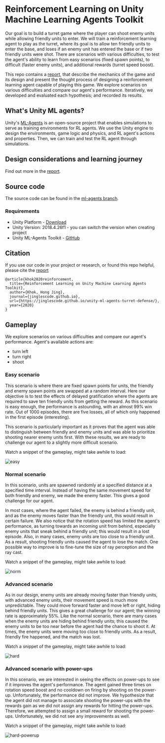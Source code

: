 # Reinforcement Learning on Unity Machine Learning Agents Toolkit

Our goal is to build a turret game where the player can shoot enemy units while allowing friendly units to enter. We will train a reinforcement learning agent to play as the turret, where its goal is to allow ten friendly units to enter the base, and loses if an enemy unit has entered the base or if two friendly units were shot. There are scenarios with various difficulties, to test the agent's ability to learn from easy scenarios (fixed spawn points), to difficult (faster enemy units), and additional rewards (turret speed boost). 

This repo contains a [report](https://github.com/jinglescode/unity-ml-agents-turret-defense/blob/master/report.pdf), that describe the mechanics of the game and its design and present the thought process of designing a reinforcement learning agent capable of playing this game. We explore scenarios on various difficulties and compare our agent's performance. Iteratively, we developed and evaluated each hypothesis; and recorded its results.

## What's Unity ML agents?
Unity's [ML-Agents](https://github.com/Unity-Technologies/ml-agents) is an open-source project that enables simulations to serve as training environments for RL agents. We use the Unity engine to design the environments, game logic and physics, and RL agent's actions and properties. Then, we can train and test the RL agent through simulations.

## Design considerations and learning journey

Find out more in the [report](https://github.com/jinglescode/unity-ml-agents-turret-defense/blob/master/report.pdf).

## Source code

The source code can be found in the [ml-agents branch](https://github.com/jinglescode/unity-ml-agents-turret-defense/tree/ml-agents).

### Requirements

- Unity Platform - [Download](https://unity.com/)
- Unity Version: 2018.4.26f1 - you can switch the version when creating project
- Unity ML-Agents Toolkit - [GitHub](https://github.com/Unity-Technologies/ml-agents)

## Citation

If you use our code in your project or research, or found this repo helpful, please cite the [report](https://github.com/jinglescode/unity-ml-agents-turret-defense/blob/master/report.pdf)

```
@article{khok2020reinforcement,
  title={Reinforcement Learning on Unity Machine Learning Agents Toolkit},
  author={Khok, Hong Jing},
  journal={jinglescode.github.io},
  url={https://jinglescode.github.io/unity-ml-agents-turret-defense/},
  year={2020}
}
```

## Gameplay

We explore scenarios on various difficulties and compare our agent's performance. Agent's available actions are:
- turn left
- turn right
- shoot

### Easy scenario

This scenario is where there are fixed spawn points for units, the friendly and enemy spawn points are swapped at a random interval. Here our objective is to test the effects of delayed gratification where the agents are required to save ten friendly units from getting the reward. As this scenario is easy enough, the performance is astounding, with an almost 99% win rate. Out of 1000 episodes, there are five losses, all of which only happened in the first episode (interesting). 

This scenario is particularly important as it proves that the agent was able to distinguish between friendly and enemy units and was able to prioritize shooting nearer enemy units first. With these results, we are ready to challenge our agent to a slightly more difficult scenario.

Watch a snippet of the gameplay, might take awhile to load:

![easy](https://user-images.githubusercontent.com/1694368/95071905-f84a8e80-073c-11eb-96a4-b448744e7b19.gif)

### Normal scenario

In this scenario, units are spawned randomly at a specified distance at a specified time interval. Instead of having the same movement speed for both friendly and enemy, we made the enemy faster. This gives a good challenge for our agent.

In most cases, where the agent failed, the enemy is behind a friendly unit, and as the enemy moves faster than the friendly unit, this would result in certain failure. We also notice that the rotation speed has limited the agent's performance, as turning towards an incoming unit from behind, especially enemy units that sneak behind a friendly unit; this would result in a lost episode. Also, in many cases, enemy units are too close to a friendly unit. As a result, shooting friendly units caused the agent to lose the match. One possible way to improve is to fine-tune the size of ray perception and the ray cast. 

Watch a snippet of the gameplay, might take awhile to load:

![norm](https://user-images.githubusercontent.com/1694368/95071927-026c8d00-073d-11eb-9cc7-866b45f8a15f.gif)

### Advanced scenario

As in our design, enemy units are already moving faster than friendly units, with advanced enemy units, their movement speed is much more unpredictable. They could move forward faster and move left or right, hiding behind friendly units. This gives a great challenge for our agent; the winning rate is approximately 55\%. Like the normal scenario, there are many cases when the enemy units are hiding behind friendly units; this caused the enemy units to be too near before the agent had the chance to shoot it. At times, the enemy units were moving too close to friendly units. As a result, friendly fire happened, and the match was lost.

Watch a snippet of the gameplay, might take awhile to load:

![hard](https://user-images.githubusercontent.com/1694368/95071980-17492080-073d-11eb-9380-49bc7396f9af.gif)

### Advanced scenario with power-ups

In this scenario, we are interested in seeing the effects on power-ups to see if it improves the agent's performance. The agent gained three times on rotation speed boost and no cooldown on firing by shooting on the power-up. Unfortunately, the performance did not improve. We hypothesize that the agent did not manage to associate shooting the power-ups with the rewards gain as we did not assign any rewards for hitting the power-ups. Therefore, we attempted to assign a small reward for shooting the power-ups. Unfortunately, we did not see any improvements as well.

Watch a snippet of the gameplay, might take awhile to load:

![hard-powerup](https://user-images.githubusercontent.com/1694368/95072010-2334e280-073d-11eb-9e6b-b257880106a1.gif)
